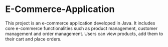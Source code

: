 # E-Commerce-Application

This project is an e-commerce application developed in Java. It includes core e-commerce functionalities such as product management, customer management and order management. Users can view products, add them to their cart and place orders.
